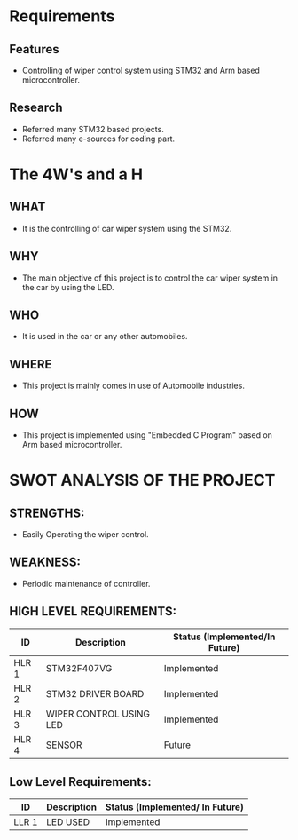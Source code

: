 # Requirements

## Features

 * Controlling of wiper control system using STM32 and Arm based microcontroller.

## Research

 * Referred many STM32 based projects.
 * Referred many e-sources for coding part.

# The 4W's and a H

## WHAT
 
 * It is the controlling of car wiper system using the STM32. 

## WHY
 
 * The main objective of this project is to control the car wiper system in the car by using the LED.

## WHO

 * It is used in the car or any other automobiles.

## WHERE

 * This project is mainly comes in use of Automobile industries.

## HOW

 * This project is implemented using "Embedded C Program" based on Arm based microcontroller.

# SWOT ANALYSIS OF THE PROJECT

## STRENGTHS:

 * Easily Operating the wiper control.

## WEAKNESS:
 
 * Periodic maintenance of controller.

## HIGH LEVEL REQUIREMENTS:

 |  ID   | Description | Status (Implemented/In Future) |
| ----- | ----------- | ------------------------------ |
| HLR 1 | STM32F407VG | Implemented |
| HLR 2 | STM32 DRIVER BOARD | Implemented |
| HLR 3 | WIPER CONTROL USING LED | Implemented |
| HLR 4 | SENSOR | Future |


## Low Level Requirements:

|  ID   | Description | Status (Implemented/ In Future) |
| ----- | ----------- | ------------------------------- |
| LLR 1 | LED USED | Implemented |
